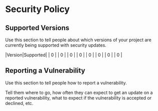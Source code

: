 # Security Policy

## Supported Versions

Use this section to tell people about which versions of your project are
currently being supported with security updates.

|Version|Supported|
  | 0 |    | 0 |
  | 0 |    | 0 |
  | 0 |    | 0 |
  | 0 |    | 0 |

## Reporting a Vulnerability

Use this section to tell people how to report a vulnerability.

Tell them where to go, how often they can expect to get an update on a
reported vulnerability, what to expect if the vulnerability is accepted or
declined, etc.
